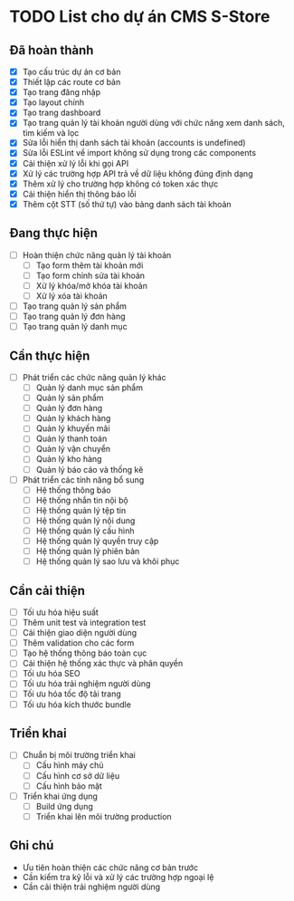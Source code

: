 # TODO List cho dự án CMS S-Store

## Đã hoàn thành
- [x] Tạo cấu trúc dự án cơ bản
- [x] Thiết lập các route cơ bản
- [x] Tạo trang đăng nhập
- [x] Tạo layout chính
- [x] Tạo trang dashboard
- [x] Tạo trang quản lý tài khoản người dùng với chức năng xem danh sách, tìm kiếm và lọc
- [x] Sửa lỗi hiển thị danh sách tài khoản (accounts is undefined)
- [x] Sửa lỗi ESLint về import không sử dụng trong các components
- [x] Cải thiện xử lý lỗi khi gọi API
- [x] Xử lý các trường hợp API trả về dữ liệu không đúng định dạng
- [x] Thêm xử lý cho trường hợp không có token xác thực
- [x] Cải thiện hiển thị thông báo lỗi
- [x] Thêm cột STT (số thứ tự) vào bảng danh sách tài khoản

## Đang thực hiện
- [ ] Hoàn thiện chức năng quản lý tài khoản
  - [ ] Tạo form thêm tài khoản mới
  - [ ] Tạo form chỉnh sửa tài khoản
  - [ ] Xử lý khóa/mở khóa tài khoản
  - [ ] Xử lý xóa tài khoản
- [ ] Tạo trang quản lý sản phẩm
- [ ] Tạo trang quản lý đơn hàng
- [ ] Tạo trang quản lý danh mục

## Cần thực hiện
- [ ] Phát triển các chức năng quản lý khác
  - [ ] Quản lý danh mục sản phẩm
  - [ ] Quản lý sản phẩm
  - [ ] Quản lý đơn hàng
  - [ ] Quản lý khách hàng
  - [ ] Quản lý khuyến mãi
  - [ ] Quản lý thanh toán
  - [ ] Quản lý vận chuyển
  - [ ] Quản lý kho hàng
  - [ ] Quản lý báo cáo và thống kê
- [ ] Phát triển các tính năng bổ sung
  - [ ] Hệ thống thông báo
  - [ ] Hệ thống nhắn tin nội bộ
  - [ ] Hệ thống quản lý tệp tin
  - [ ] Hệ thống quản lý nội dung
  - [ ] Hệ thống quản lý cấu hình
  - [ ] Hệ thống quản lý quyền truy cập
  - [ ] Hệ thống quản lý phiên bản
  - [ ] Hệ thống quản lý sao lưu và khôi phục

## Cần cải thiện
- [ ] Tối ưu hóa hiệu suất
- [ ] Thêm unit test và integration test
- [ ] Cải thiện giao diện người dùng
- [ ] Thêm validation cho các form
- [ ] Tạo hệ thống thông báo toàn cục
- [ ] Cải thiện hệ thống xác thực và phân quyền
- [ ] Tối ưu hóa SEO
- [ ] Tối ưu hóa trải nghiệm người dùng
- [ ] Tối ưu hóa tốc độ tải trang
- [ ] Tối ưu hóa kích thước bundle

## Triển khai
- [ ] Chuẩn bị môi trường triển khai
  - [ ] Cấu hình máy chủ
  - [ ] Cấu hình cơ sở dữ liệu
  - [ ] Cấu hình bảo mật
- [ ] Triển khai ứng dụng
  - [ ] Build ứng dụng
  - [ ] Triển khai lên môi trường production

## Ghi chú
- Ưu tiên hoàn thiện các chức năng cơ bản trước
- Cần kiểm tra kỹ lỗi và xử lý các trường hợp ngoại lệ
- Cần cải thiện trải nghiệm người dùng
